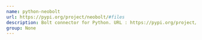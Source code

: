 ```yaml
---
name: python-neobolt
url: https://pypi.org/project/neobolt/#files
description: Bolt connector for Python. URL : https://pypi.org/project/neobolt/#files Groups : None
group: None
---
```

